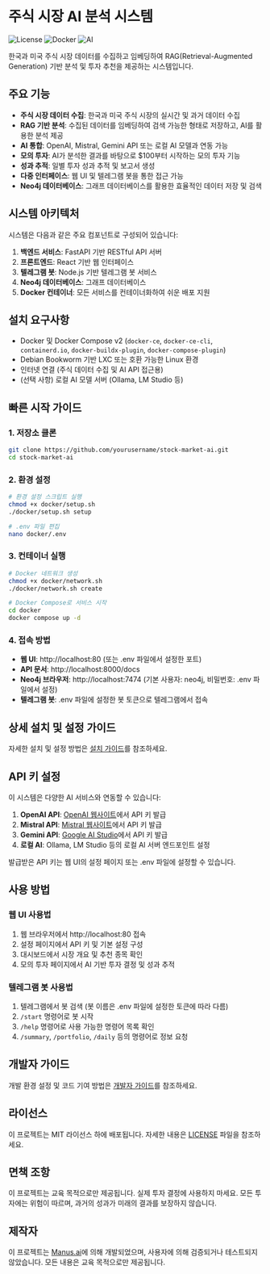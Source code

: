 # 주식 시장 AI 분석 시스템

![License](https://img.shields.io/badge/license-MIT-blue.svg)
![Docker](https://img.shields.io/badge/docker-supported-brightgreen.svg)
![AI](https://img.shields.io/badge/AI-powered-orange.svg)

한국과 미국 주식 시장 데이터를 수집하고 임베딩하여 RAG(Retrieval-Augmented Generation) 기반 분석 및 투자 추천을 제공하는 시스템입니다.

## 주요 기능

- **주식 시장 데이터 수집**: 한국과 미국 주식 시장의 실시간 및 과거 데이터 수집
- **RAG 기반 분석**: 수집된 데이터를 임베딩하여 검색 가능한 형태로 저장하고, AI를 활용한 분석 제공
- **AI 통합**: OpenAI, Mistral, Gemini API 또는 로컬 AI 모델과 연동 가능
- **모의 투자**: AI가 분석한 결과를 바탕으로 $100부터 시작하는 모의 투자 기능
- **성과 추적**: 일별 투자 성과 추적 및 보고서 생성
- **다중 인터페이스**: 웹 UI 및 텔레그램 봇을 통한 접근 가능
- **Neo4j 데이터베이스**: 그래프 데이터베이스를 활용한 효율적인 데이터 저장 및 검색

## 시스템 아키텍처

시스템은 다음과 같은 주요 컴포넌트로 구성되어 있습니다:

1. **백엔드 서비스**: FastAPI 기반 RESTful API 서버
2. **프론트엔드**: React 기반 웹 인터페이스
3. **텔레그램 봇**: Node.js 기반 텔레그램 봇 서비스
4. **Neo4j 데이터베이스**: 그래프 데이터베이스
5. **Docker 컨테이너**: 모든 서비스를 컨테이너화하여 쉬운 배포 지원

## 설치 요구사항

- Docker 및 Docker Compose v2 (`docker-ce`, `docker-ce-cli`, `containerd.io`, `docker-buildx-plugin`, `docker-compose-plugin`)
- Debian Bookworm 기반 LXC 또는 호환 가능한 Linux 환경
- 인터넷 연결 (주식 데이터 수집 및 AI API 접근용)
- (선택 사항) 로컬 AI 모델 서버 (Ollama, LM Studio 등)

## 빠른 시작 가이드

### 1. 저장소 클론

```bash
git clone https://github.com/yourusername/stock-market-ai.git
cd stock-market-ai
```

### 2. 환경 설정

```bash
# 환경 설정 스크립트 실행
chmod +x docker/setup.sh
./docker/setup.sh setup

# .env 파일 편집
nano docker/.env
```

### 3. 컨테이너 실행

```bash
# Docker 네트워크 생성
chmod +x docker/network.sh
./docker/network.sh create

# Docker Compose로 서비스 시작
cd docker
docker compose up -d
```

### 4. 접속 방법

- **웹 UI**: http://localhost:80 (또는 .env 파일에서 설정한 포트)
- **API 문서**: http://localhost:8000/docs
- **Neo4j 브라우저**: http://localhost:7474 (기본 사용자: neo4j, 비밀번호: .env 파일에서 설정)
- **텔레그램 봇**: .env 파일에 설정한 봇 토큰으로 텔레그램에서 접속

## 상세 설치 및 설정 가이드

자세한 설치 및 설정 방법은 [설치 가이드](docs/installation.md)를 참조하세요.

## API 키 설정

이 시스템은 다양한 AI 서비스와 연동할 수 있습니다:

1. **OpenAI API**: [OpenAI 웹사이트](https://platform.openai.com/)에서 API 키 발급
2. **Mistral API**: [Mistral 웹사이트](https://mistral.ai/)에서 API 키 발급
3. **Gemini API**: [Google AI Studio](https://makersuite.google.com/)에서 API 키 발급
4. **로컬 AI**: Ollama, LM Studio 등의 로컬 AI 서버 엔드포인트 설정

발급받은 API 키는 웹 UI의 설정 페이지 또는 .env 파일에 설정할 수 있습니다.

## 사용 방법

### 웹 UI 사용법

1. 웹 브라우저에서 http://localhost:80 접속
2. 설정 페이지에서 API 키 및 기본 설정 구성
3. 대시보드에서 시장 개요 및 추천 종목 확인
4. 모의 투자 페이지에서 AI 기반 투자 결정 및 성과 추적

### 텔레그램 봇 사용법

1. 텔레그램에서 봇 검색 (봇 이름은 .env 파일에 설정한 토큰에 따라 다름)
2. `/start` 명령어로 봇 시작
3. `/help` 명령어로 사용 가능한 명령어 목록 확인
4. `/summary`, `/portfolio`, `/daily` 등의 명령어로 정보 요청

## 개발자 가이드

개발 환경 설정 및 코드 기여 방법은 [개발자 가이드](docs/developer-guide.md)를 참조하세요.

## 라이선스

이 프로젝트는 MIT 라이선스 하에 배포됩니다. 자세한 내용은 [LICENSE](LICENSE) 파일을 참조하세요.

## 면책 조항

이 프로젝트는 교육 목적으로만 제공됩니다. 실제 투자 결정에 사용하지 마세요. 모든 투자에는 위험이 따르며, 과거의 성과가 미래의 결과를 보장하지 않습니다.

## 제작자

이 프로젝트는 [Manus.ai](https://manus.ai/)에 의해 개발되었으며, 사용자에 의해 검증되거나 테스트되지 않았습니다. 모든 내용은 교육 목적으로만 제공됩니다.
